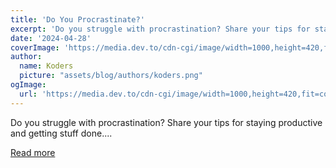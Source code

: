 ```yaml
---
title: 'Do You Procrastinate?'
excerpt: 'Do you struggle with procrastination? Share your tips for staying productive and getting stuff done....'
date: '2024-04-28'
coverImage: 'https://media.dev.to/cdn-cgi/image/width=1000,height=420,fit=cover,gravity=auto,format=auto/https%3A%2F%2Fdev-to-uploads.s3.amazonaws.com%2Fuploads%2Farticles%2Fo4mdoro0nlldtqnpmfks.png'
author:
  name: Koders
  picture: "assets/blog/authors/koders.png"
ogImage:
  url: 'https://media.dev.to/cdn-cgi/image/width=1000,height=420,fit=cover,gravity=auto,format=auto/https%3A%2F%2Fdev-to-uploads.s3.amazonaws.com%2Fuploads%2Farticles%2Fo4mdoro0nlldtqnpmfks.png'
---
```


Do you struggle with procrastination? Share your tips for staying productive and getting stuff done....

[Read more](https://dev.to/devteam/do-you-procrastinate-5bio)
